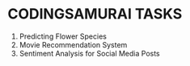 # CODINGSAMURAI TASKS
1. Predicting Flower Species
2. Movie Recommendation System
3. Sentiment Analysis for Social Media Posts
